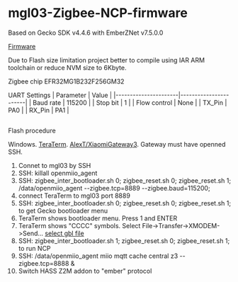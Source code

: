 # mgl03-Zigbee-NCP-firmware

Based on Gecko SDK v4.4.6 with EmberZNet v7.5.0.0

[Firmware](https://github.com/Sergey1Fox/mgl03-Zigbee-NCP-firmware/blob/main/ewarm-iar/exe/zigbee_ncp.gbl)

Due to Flash size limitation project better to compile using IAR ARM toolchain or reduce NVM size to 6Kbyte.

Zigbee chip EFR32MG1B232F256GM32

UART Settings
| Parameter            |  Value                |
|----------------------|-----------------------|
| Baud rate            |  115200               |
| Stop bit             |  1                    |
| Flow control         |  None                 |
| TX_Pin               |  PA0                  |
| RX_Pin               |  PA1                  |

##
 Flash procedure

Windows. [TeraTerm](https://teratermproject.github.io/). [AlexT/XiaomiGateway3](https://github.com/AlexxIT/XiaomiGateway3). Gateway must have openned SSH.
1. Connet to mgl03 by SSH
2. SSH: killall openmiio_agent
3. SSH: zigbee_inter_bootloader.sh 0; zigbee_reset.sh 0; zigbee_reset.sh 1; /data/openmiio_agent --zigbee.tcp=8889 --zigbee.baud=115200;
4. connect TeraTerm to mgl03 port 8889
5. SSH: zigbee_inter_bootloader.sh 0; zigbee_reset.sh 0; zigbee_reset.sh 1; to get Gecko bootloader menu
6. TeraTerm shows bootloader menu. Press 1 and ENTER
7. TeraTerm shows "CCCC" symbols. Select File->Transfer->XMODEM->Send... [select gbl file][1]
8. SSH: zigbee_inter_bootloader.sh 1; zigbee_reset.sh 0; zigbee_reset.sh 1; to run NCP
9. SSH: /data/openmiio_agent miio mqtt cache central z3 --zigbee.tcp=8888 &
10. Switch HASS Z2M addon to "ember" protocol

[1]: https://github.com/Sergey1Fox/mgl03-Zigbee-NCP-firmware/blob/main/ewarm-iar/exe/zigbee_ncp.gbl
